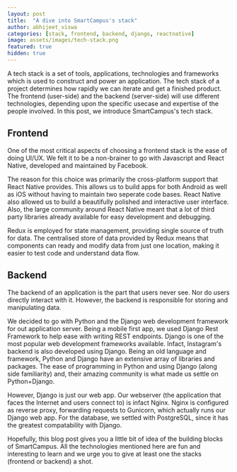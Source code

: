 ```yaml
---
layout: post
title:  "A dive into SmartCampus's stack"
author: abhijeet_viswa
categories: [stack, frontend, backend, django, reactnative]
image: assets/images/tech-stack.png
featured: true
hidden: true
---
```


A tech stack is a set of tools, applications, technologies and frameworks which is used to construct and power an application. The tech stack of a project determines how rapidly we can iterate and get a finished product. The frontend (user-side) and the backend (server-side) will use different technologies, depending upon the specific usecase and expertise of the people involved. In this post, we introduce SmartCampus's tech stack.

## Frontend
One of the most critical aspects of choosing a frontend stack is the ease of doing UI/UX. We felt it to be a non-brainer to go with Javascript and React Native, developed and maintained by Facebook. 

The reason for this choice was primarily the cross-platform support that React Native provides. This allows us to build apps for both Android as well as iOS without having to maintain two seperate code bases. React Native also allowed us to build a beautifully polished and interactive user interface. Also, the large community around React Native meant that a lot of third party libraries already available for easy development and debugging.

Redux is employed for state management, providing single source of truth for data. The centralised store of data provided by Redux means that components can ready and modify data from just one location, making it easier to test code and understand data flow.

## Backend
The backend of an application is the part that users never see. Nor do users directly interact with it. However, the backend is responsible for storing and manipulating data.

We decided to go with Python and the Django web development framework for out application server. Being a mobile first app, we used Django Rest Framework to help ease with writing REST endpoints.  Django is one of the most popular web development frameworks available. Infact, Instagram's backend is also developed using Django. Being an old language and framework, Python and Django have an extensive array of libraries and packages. The ease of programming in Python and using Django (along side familiarity) and, their amazing community is what made us settle on Python+Django.

However, Django is just our web app. Our webserver (the application that faces the Internet and users connect to) is infact Nginx. Nginx is configured as reverse proxy, forwarding requests to Gunicorn, which actually runs our Django web app. For the database, we settled with PostgreSQL, since it has the greatest compatability with Django.

Hopefully, this blog post gives you a little bit of idea of the building blocks of SmartCampus. All the technologies mentioned here are fun and interesting to learn and we urge you to give at least one the stacks (frontend or backend) a shot.